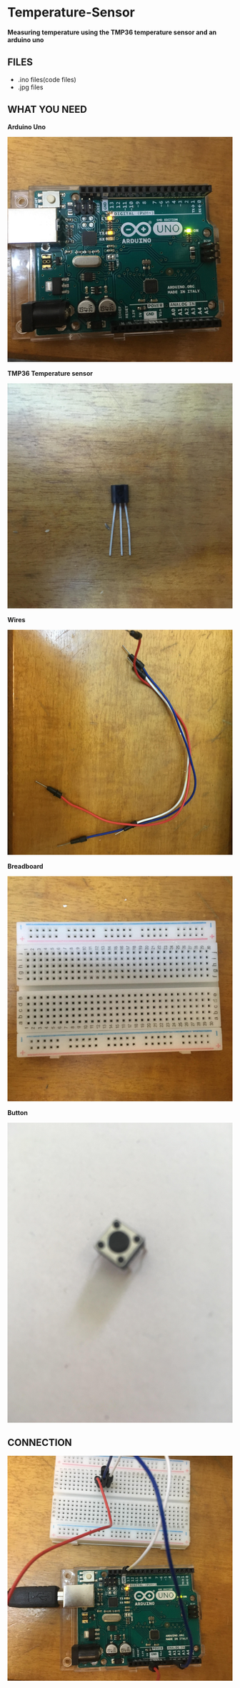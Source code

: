 # Temperature-Sensor

**Measuring temperature using the  TMP36 temperature sensor and an arduino uno**

## FILES
<ul>
  <li>.ino files(code files)</li>
  <li>.jpg files </li>
</ul>

## WHAT YOU NEED
**Arduino Uno**
<p><img src ="arduino uno.jpg" title="Arduino uno" /> </p>

**TMP36 Temperature sensor**

<p><img src ="sensor.jpg" title="Temperature sensor"/> </p>

**Wires**

<p><img src ="wires.jpg"  title = "Wires"/> </p>

**Breadboard**

<p><img src ="board.jpg" title = "Breadboard"/> </p>

**Button**
<p><img src = "button.jpg" title = "Button"/> </p>

## CONNECTION

<p><img src ="conn.jpg" title = "CONNECTION"/> </p> 
